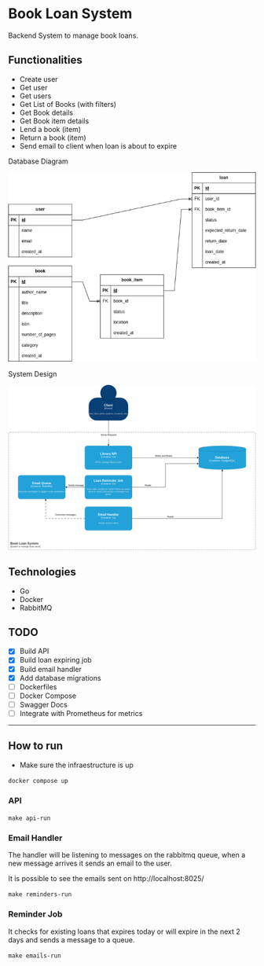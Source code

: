 
# Book Loan System

Backend System to manage book loans.

## Functionalities

- Create user
- Get user
- Get users
- Get List of Books (with filters)
- Get Book details
- Get Book item details
- Lend a book (item)
- Return a book (item)
- Send email to client when loan is about to expire

Database Diagram

![database modeling](book_loan_system-DB.drawio.png "Title")

System Design

![system design](book_loan_system-system_design.drawio.png "Title")

## Technologies

- Go
- Docker
- RabbitMQ

## TODO

- [X] Build API
- [X] Build loan expiring job
- [X] Build email handler
- [X] Add database migrations
- [ ] Dockerfiles
- [ ] Docker Compose
- [ ] Swagger Docs
- [ ] Integrate with Prometheus for metrics

---

## How to run

- Make sure the infraestructure is up

`docker compose up`


### API

`make api-run`

### Email Handler

The handler will be listening to messages on the rabbitmq queue, when a new message arrives it sends an email to the user.

It is possible to see the emails sent on http://localhost:8025/

`make reminders-run`

### Reminder Job 

It checks for existing loans that expires today or will expire in the next 2 days and sends a message to a queue.

`make emails-run`

